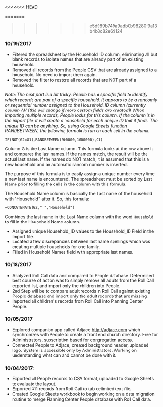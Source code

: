 <<<<<<< HEAD

=======
>>>>>>> e5d989b749a9adb0b98280f9a13b4b3c82e69124
### 10/19/2017

- Filtered the spreadsheet by the Household_ID column, eliminating all but blank records to isolate names that are already part of an existing household.
- Removed all records from the People CSV that are already assigned to a household.  No need to import them again.
- Removed the filter to restore all records that are NOT part of a household.

_Note: The next part is a bit tricky.  People has a specific field to identify which records are part of a specific household.  It appears to be a randomly or sequential number assigned to the Household_ID column (currently column AV [this will change if more custom fields are created])  When importing multiple records, People looks for this column.  If the column is in the import file, it will create a household for each unique ID that it finds.  The unique ID can be anything.  So, using Google Sheets function RANDBETWEEN, the following formula is run on each cell in the column._  

`IF(NOT(G2=G1),RANDBETWEEN(900000,1000000),G1)`

Column G is the Last Name column.  This formula looks at the row above it and compares the last names.  If the names match, the result will be the actual last name.  If the names do NOT match, it is assumed that this is a new household and an automatic random number is inserted.

The purpose of this formula is to easily assign a unique number every time a new last name is encountered.  The spreadsheet must be sorted by Last Name prior to filling the cells in the column with this formula.

The Household Name column is basically the Last name of the household with "Household" after it.  So, this formula:

`=CONCATENATE(G2," ","Household")`

Combines the last name in the Last Name column with the word `Household` to fill in the Household Name column.

- Assigned unique Household_ID values to the Household_ID Field in the Import file.
- Located a few discrepancies between last name spellings which was creating multiple households for one family.
- Filled in Household Names field with appropriate last names.

### 10/18/2017

- Analyzed Roll Call data and compared to People database.  Determined best course of action was to simply remove all adults from the Roll Call exported list, and import only the children into People.
- 2nd Step will be to compare adult records in Roll Call against existing People database and import only the adult records that are missing.
- Imported all children's records from Roll Call into Planning Center People.

### 10/05/2017:  

- Explored companion app called Adjace <http://adjace.com> which synchronizes with People to create a front end church directory.  Free for Administrators, subscription based for congregation access.
- Connected People to Adjace, created background header, uploaded logo.  System is accessible only by Administrators.  Working on understanding what can and cannot be done with it.  

### 10/04/2017:  

- Exported all People records to CSV format, uploaded to Google Sheets to evaluate the layout.
- Exported 311 records from Roll Call to tab delimited text file.
- Created Google Sheets workbook to begin working on a data migration routine to merge Planning Center People database with Roll Call data.
